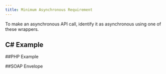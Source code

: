 ```yaml
---
title: Minimum Asynchronous Requirement
---
```

To make an asynchronous API call, identify it as asynchronous using one of these wrappers.

## C# Example
<gist data-gist="https://gist.github.com/mc-doc/c2d43bb8cf52c43e651dfd4c111e753c.js"></gist>

##PHP Example
<gist data-gist="https://gist.github.com/mc-doc/ddc43328580cec255f2ac396bc087be3.js"></gist>

##SOAP Envelope
<gist data-gist="https://gist.github.com/mc-doc/66ae6c4dbe60e592e8b92491101f2a9e.js"></gist>
